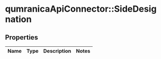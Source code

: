 # qumranicaApiConnector::SideDesignation

## Properties
Name | Type | Description | Notes
------------ | ------------- | ------------- | -------------



